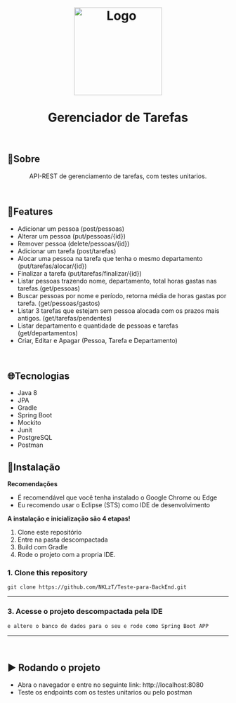 <br><br>

<h1 align="center">
	<img src="https://i.imgur.com/USFFl6m.png"  alt="Logo"  width="200"><br><br>
    Gerenciador de Tarefas
</h1>


<br>

## 📌Sobre

<div>
    <p align="center">
    API-REST de gerenciamento de tarefas, com testes unitarios.
    </p>
</div>

<br>

## 🚀Features
- Adicionar um pessoa (post/pessoas)			
- Alterar um pessoa (put/pessoas/{id})			
- Remover pessoa (delete/pessoas/{id})			
- Adicionar um tarefa (post/tarefas)			
- Alocar uma pessoa na tarefa que tenha o mesmo departamento (put/tarefas/alocar/{id})			
- Finalizar a tarefa (put/tarefas/finalizar/{id})			
- Listar pessoas trazendo nome, departamento, total horas gastas nas tarefas.(get/pessoas)			
- Buscar pessoas por nome e período, retorna média de horas gastas por tarefa. (get/pessoas/gastos)			
- Listar 3 tarefas que estejam sem pessoa alocada com os prazos mais antigos. (get/tarefas/pendentes)			
- Listar departamento e quantidade de pessoas e tarefas (get/departamentos)
- Criar, Editar e Apagar (Pessoa, Tarefa e Departamento)
<br>

## 🌐Tecnologias

- Java 8
- JPA
- Gradle
- Spring Boot
- Mockito
- Junit
- PostgreSQL
- Postman


## 📕Instalação

**Recomendações**
- É recomendável que você tenha instalado o Google Chrome ou Edge
- Eu recomendo usar o Eclipse (STS) como IDE de desenvolvimento

**A instalação e inicialização são 4 etapas!**
1. Clone este repositório
2. Entre na pasta descompactada
3. Build com Gradle
4. Rode o projeto com a propria IDE.

### 1. Clone this repository
```
git clone https://github.com/NKLzT/Teste-para-BackEnd.git
```
---

### 3. Acesse o projeto descompactada pela IDE
```
e altere o banco de dados para o seu e rode como Spring Boot APP
```
---



<br>

## ▶ Rodando o projeto
- Abra o navegador e entre no seguinte link: http://localhost:8080
- Teste os endpoints com os testes unitarios ou pelo postman
